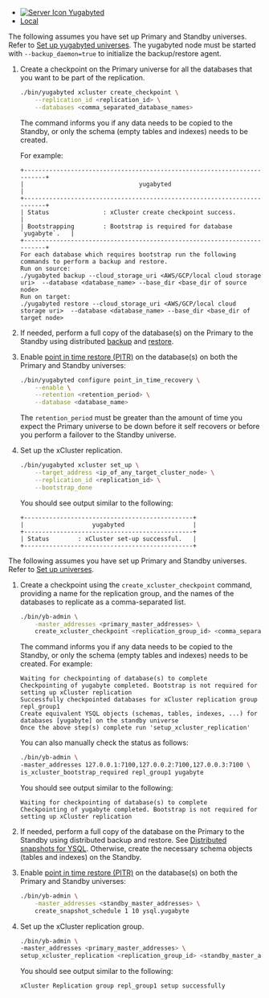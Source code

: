 <!--
+++
private = true
+++
-->

<ul class="nav nav-tabs-alt nav-tabs-yb custom-tabs">
  <li>
    <a href="#yugabyted-setup" class="nav-link active" id="yugabyted-setup-tab" data-bs-toggle="tab"
      role="tab" aria-controls="yugabyted-setup" aria-selected="true">
      <img src="/icons/database.svg" alt="Server Icon">
      Yugabyted
    </a>
  </li>
  <li>
    <a href="#local-setup" class="nav-link" id="local-setup-tab" data-bs-toggle="tab"
      role="tab" aria-controls="local-setup" aria-selected="false">
      <i class="icon-shell"></i>
      Local
    </a>
  </li>
</ul>
<div class="tab-content">
  <div id="yugabyted-setup" class="tab-pane fade show active" role="tabpanel" aria-labelledby="yugabyted-setup-tab">

<!-- YugabyteD Setup -->

The following assumes you have set up Primary and Standby universes. Refer to [Set up yugabyted universes](../../../../reference/configuration/yugabyted/#start). The yugabyted node must be started with `--backup_daemon=true` to initialize the backup/restore agent.


1. Create a checkpoint on the Primary universe for all the databases that you want to be part of the replication.

    ```sh
    ./bin/yugabyted xcluster create_checkpoint \
        --replication_id <replication_id> \
        --databases <comma_separated_database_names>
    ```

    The command informs you if any data needs to be copied to the Standby, or only the schema (empty tables and indexes) needs to be created.

    For example:

    ```output
    +-------------------------------------------------------------------------+
    |                                yugabyted                                |
    +-------------------------------------------------------------------------+
    | Status               : xCluster create checkpoint success.              |
    | Bootstrapping        : Bootstrap is required for database `yugabyte`.   |
    +-------------------------------------------------------------------------+
    For each database which requires bootstrap run the following commands to perform a backup and restore.
    Run on source:
    ./yugabyted backup --cloud_storage_uri <AWS/GCP/local cloud storage uri>  --database <database_name> --base_dir <base_dir of source node>
    Run on target:
    ./yugabyted restore --cloud_storage_uri <AWS/GCP/local cloud storage uri>  --database <database_name> --base_dir <base_dir of target node>
    ```

1. If needed, perform a full copy of the database(s) on the Primary to the Standby using distributed [backup](../../../../reference/configuration/yugabyted/#backup) and [restore](../../../../reference/configuration/yugabyted/#restore).

1. Enable [point in time restore (PITR)](../../../../manage/backup-restore/point-in-time-recovery/) on the database(s) on both the Primary and Standby universes:

    ```sh
    ./bin/yugabyted configure point_in_time_recovery \
        --enable \
        --retention <retention_period> \
        --database <database_name>
    ```

    The `retention_period` must be greater than the amount of time you expect the Primary universe to be down before it self recovers or before you perform a failover to the Standby universe.

1. Set up the xCluster replication.

    ```sh
    ./bin/yugabyted xcluster set_up \
        --target_address <ip_of_any_target_cluster_node> \
        --replication_id <replication_id> \
        --bootstrap_done
    ```

    You should see output similar to the following:

    ```output
    +-----------------------------------------------+
    |                   yugabyted                   |
    +-----------------------------------------------+
    | Status        : xCluster set-up successful.   |
    +-----------------------------------------------+

    ```
  </div>

  <div id="local-setup" class="tab-pane fade " role="tabpanel" aria-labelledby="local-setup-tab">

<!-- Local Setup -->
The following assumes you have set up Primary and Standby universes. Refer to [Set up universes](../async-deployment/#set-up-universes).

1. Create a checkpoint using the `create_xcluster_checkpoint` command, providing a name for the replication group, and the names of the databases to replicate as a comma-separated list.

    ```sh
    ./bin/yb-admin \
        -master_addresses <primary_master_addresses> \
        create_xcluster_checkpoint <replication_group_id> <comma_separated_namespace_names>
    ```

    The command informs you if any data needs to be copied to the Standby, or only the schema (empty tables and indexes) needs to be created. For example:

    ```output
    Waiting for checkpointing of database(s) to complete
    Checkpointing of yugabyte completed. Bootstrap is not required for setting up xCluster replication
    Successfully checkpointed databases for xCluster replication group repl_group1
    Create equivalent YSQL objects (schemas, tables, indexes, ...) for databases [yugabyte] on the standby universe
    Once the above step(s) complete run 'setup_xcluster_replication'
    ```

    You can also manually check the status as follows:

    ```sh
    ./bin/yb-admin \
    -master_addresses 127.0.0.1:7100,127.0.0.2:7100,127.0.0.3:7100 \
    is_xcluster_bootstrap_required repl_group1 yugabyte
    ```

    You should see output similar to the following:

    ```output
    Waiting for checkpointing of database(s) to complete
    Checkpointing of yugabyte completed. Bootstrap is not required for setting up xCluster replication
    ```

1. If needed, perform a full copy of the database on the Primary to the Standby using distributed backup and restore. See [Distributed snapshots for YSQL](../../../../manage/backup-restore/snapshot-ysql/#move-a-snapshot-to-external-storage). Otherwise, create the necessary schema objects (tables and indexes) on the Standby.

1. Enable [point in time restore (PITR)](../../../../manage/backup-restore/point-in-time-recovery/) on the database(s) on both the Primary and Standby universes:

    ```sh
    ./bin/yb-admin \
        -master_addresses <standby_master_addresses> \
        create_snapshot_schedule 1 10 ysql.yugabyte
    ```

1. Set up the xCluster replication group.

    ```sh
    ./bin/yb-admin \
    -master_addresses <primary_master_addresses> \
    setup_xcluster_replication <replication_group_id> <standby_master_addresses>
    ```

    You should see output similar to the following:

    ```output
    xCluster Replication group repl_group1 setup successfully
    ```

  </div>
</div>
